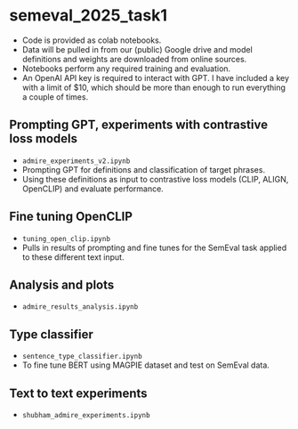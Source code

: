 # semeval_2025_task1
- Code is provided as colab notebooks. 
- Data will be pulled in from our (public) Google drive and model definitions and weights are downloaded from online sources. 
- Notebooks perform any required training and evaluation. 
- An OpenAI API key is required to interact with GPT. I have included a key with a limit of $10, which should be more than enough to run everything a couple of times.

## Prompting GPT, experiments with contrastive loss models
- `admire_experiments_v2.ipynb`
- Prompting GPT for definitions and classification of target phrases. 
- Using these definitions as input to contrastive loss models (CLIP, ALIGN, OpenCLIP) and evaluate performance. 

## Fine tuning OpenCLIP
- `tuning_open_clip.ipynb`
- Pulls in results of prompting and fine tunes for the SemEval task applied to these different text input. 

## Analysis and plots
- `admire_results_analysis.ipynb`

## Type classifier
- `sentence_type_classifier.ipynb`
- To fine tune BERT using MAGPIE dataset and test on SemEval data. 

## Text to text experiments 
- `shubham_admire_experiments.ipynb`
